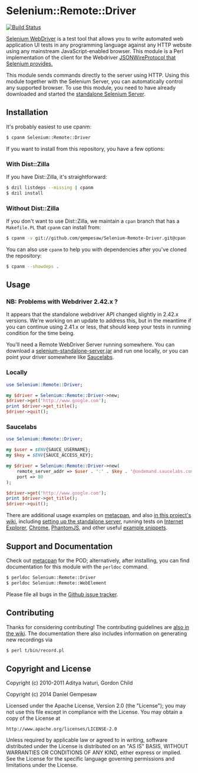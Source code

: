 # Selenium::Remote::Driver

[![Build Status](https://travis-ci.org/gempesaw/Selenium-Remote-Driver.svg?branch=master)](https://travis-ci.org/gempesaw/Selenium-Remote-Driver)

[Selenium WebDriver][wd] is a test tool that allows you to write
automated web application UI tests in any programming language against
any HTTP website using any mainstream JavaScript-enabled browser. This
module is a Perl implementation of the client for the Webdriver
[JSONWireProtocol that Selenium provides.][jsonwire]

This module sends commands directly to the server using HTTP. Using
this module together with the Selenium Server, you can automatically
control any supported browser. To use this module, you need to have
already downloaded and started the
[standalone Selenium Server][standalone].

[wd]: https://code.google.com/p/selenium/
[jsonwire]: https://code.google.com/p/selenium/wiki/JsonWireProtocol
[standalone]: http://selenium-release.storage.googleapis.com/index.html

## Installation

It's probably easiest to use cpanm:

```bash
$ cpanm Selenium::Remote::Driver
```

If you want to install from this repository, you have a few options:

### With Dist::Zilla

If you have Dist::Zilla, it's straightforward:

```bash
$ dzil listdeps --missing | cpanm
$ dzil install
```

### Without Dist::Zilla

If you don't want to use Dist::Zilla, we maintain a `cpan` branch that
has a `Makefile.PL` that `cpanm` can install from:

```bash
$ cpanm -v git://github.com/gempesaw/Selenium-Remote-Driver.git@cpan
```

You can also use `cpanm` to help you with dependencies after you've
cloned the repository:

```bash
$ cpanm --showdeps .
```


## Usage

### NB: Problems with Webdriver 2.42.x ?

It appears that the standalone webdriver API changed slightly in
2.42.x versions. We're working on an update to address this, but in
the meantime if you can continue using 2.41.x or less, that should
keep your tests in running condition for the time being.

You'll need a Remote WebDriver Server running somewhere. You can
download a [selenium-standalone-server.jar][standalone] and run one
locally, or you can point your driver somewhere like [Saucelabs][s].

[s]: http://saucelabs.com

### Locally

```perl
use Selenium::Remote::Driver;

my $driver = Selenium::Remote::Driver->new;
$driver->get('http://www.google.com');
print $driver->get_title();
$driver->quit();
```

### Saucelabs

```perl
use Selenium::Remote::Driver;

my $user = $ENV{SAUCE_USERNAME};
my $key = $ENV{SAUCE_ACCESS_KEY};

my $driver = Selenium::Remote::Driver->new(
    remote_server_addr => $user . ':' . $key . '@ondemand.saucelabs.com',
    port => 80
);

$driver->get('http://www.google.com');
print $driver->get_title();
$driver->quit();
```

There are additional usage examples on [metacpan][meta], and also
[in this project's wiki][wiki], including
[setting up the standalone server][setup], running tests on
[Internet Explorer][ie], [Chrome][chrome], [PhantomJS][pjs], and other
useful [example snippets][ex].

[wiki]: https://github.com/gempesaw/Selenium-Remote-Driver/wiki
[setup]: https://github.com/gempesaw/Selenium-Remote-Driver/wiki/Getting-Started-with-Selenium%3A%3ARemote%3A%3ADriver
[ie]: https://github.com/gempesaw/Selenium-Remote-Driver/wiki/IE-browser-automation
[chrome]: https://github.com/gempesaw/Selenium-Remote-Driver/wiki/Chrome-browser-automation
[pjs]: https://github.com/gempesaw/Selenium-Remote-Driver/wiki/PhantomJS-Headless-Browser-Automation
[ex]: https://github.com/gempesaw/Selenium-Remote-Driver/wiki/Example-Snippets

## Support and Documentation

Check out [metacpan][meta] for the POD; alternatively, after
installing, you can find documentation for this module with the
`perldoc` command.

```bash
$ perldoc Selenium::Remote::Driver
$ perldoc Selenium::Remote::WebElement
```

Please file all bugs in the [Github issue tracker][issue].

[issue]: https://github.com/gempesaw/Selenium-Remote-Driver/issues
[meta]: https://metacpan.org/pod/Selenium::Remote::Driver

## Contributing

Thanks for considering contributing! The contributing guidelines are
[also in the wiki][contrib]. The documentation there also includes
information on generating new recordings via

```bash
$ perl t/bin/record.pl
```

[contrib]: https://github.com/gempesaw/Selenium-Remote-Driver/wiki/Contribution-Guide

## Copyright and License

Copyright (c) 2010-2011 Aditya Ivaturi, Gordon Child

Copyright (c) 2014 Daniel Gempesaw

Licensed under the Apache License, Version 2.0 (the "License");
you may not use this file except in compliance with the License.
You may obtain a copy of the License at

    http://www.apache.org/licenses/LICENSE-2.0

Unless required by applicable law or agreed to in writing, software
distributed under the License is distributed on an "AS IS" BASIS,
WITHOUT WARRANTIES OR CONDITIONS OF ANY KIND, either express or implied.
See the License for the specific language governing permissions and
limitations under the License.
